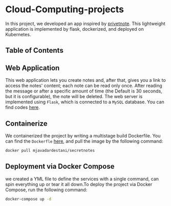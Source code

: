 # Cloud-Computing-projects
In this project, we developed an app inspired by [privetnote](https://privnote.com/). 
This lightweight application is implemented by flask, dockerized, and deployed on Kubernetes. 

## Table of Contents




## Web Application
This web application lets you create notes and, after that, gives you a  link to access the notes' content; each note can be read only once. After reading the message or after a specific amount of time (the Default is 30 seconds, but it is configurable), the note will be deleted. 
The web server is implemented using ```Flask```, which is connected to a ```MySQL``` database. You can find codes [here](https://github.com/MohammadJavadArdestani/Cloud-Computing-projects/tree/main/Privenotes/app). 

## Containerize	
We containerized the project by writing a multistage build Dockerfile. You can find the ```Dockerfle``` [here](https://github.com/MohammadJavadArdestani/Cloud-Computing-projects/blob/main/Privenotes/app/Dockerfile), and pull the image by the following command: 
```bash
docker pull mjavadardestani/secretnotes
```
## Deployment via Docker Compose
we created a YML file to define the services with a single command, can spin everything up or tear it all down.To deploy the project via Docker Compose, run the following command:
```bash
docker-compose up -d
```
